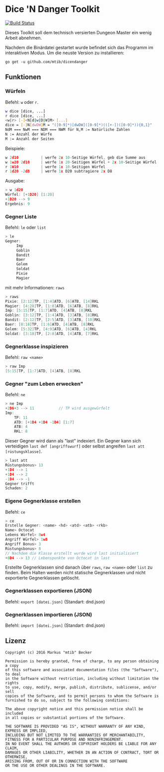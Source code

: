 # Dice 'N Danger Toolkit
[![Build Status](https://travis-ci.org/mtib/dicendanger.svg?branch=master)](https://travis-ci.org/mtib/dicendanger)

Dieses Toolkit soll dem technisch versierten Dungeon Master ein wenig Arbeit
abnehmen.

Nachdem die Binärdatei gestartet wurde befindet sich das Programm im interaktiven
Modus. Um die neuste Version zu installieren:

    go get -u github.com/mtib/dicendanger

## Funktionen
### Würfeln
Befehl: ```w``` oder ```r```.

```bash
w dice [dice, ...]
r dice [dice, ...]
<w|r> [-]<N[d|w|D|W]M> [...]
dice = [-]N[dwDW]M = "([0-9]*)[dwDW]([0-9]*)(([+-])([0-9]*)){0,1}"
NdM === NwM === NDM === NWM für N,M := Natürliche Zahlen
N := Anzahl der Würfe
M := Anzahl der Seiten
```
Beispiele:

```go
w 2d10          | werfe 2x 10-Seitige Würfel, geb die Summe aus
w 1w20 2d10     | werfe 1x 20-Seitigen Würfel + 2x 10-Seitige Würfel
r 1W10          | werfe 1x 10-Seitigen Würfel
r 1d20 -2d8     | werfe 1x D20 subtragiere 2x D8
```
Ausgabe:
```go
> w 1d20
Würfel: [+1D20] [1:20]
+1D20 --> 9
Ergebnis: 9
```

### Gegner Liste
Befehl: ```le``` oder ```list```
```go
> le
Gegner:
	 Imp
	 Goblin
	 Bandit
	 Baer
	 Golem
	 Soldat
	 Pixie
	 Magier
```
mit mehr Informationen: ```raws```
```go
> raws
Pixie: [2:12]TP, [1:4]ATD, [6]ATB, [14]RKL
Magier: [4:28]TP, [1:8]ATD, [6]ATB, [8]RKL
Imp: [5:15]TP, [1:7]ATD, [4]ATB, [8]RKL
Goblin: [3:12]TP, [1:4]ATD, [3]ATB, [8]RKL
Bandit: [2:12]TP, [2:5]ATD, [3]ATB, [10]RKL
Baer: [8:18]TP, [1:6]ATD, [4]ATB, [8]RKL
Golem: [5:32]TP, [4:9]ATD, [6]ATB, [4]RKL
Soldat: [3:18]TP, [2:8]ATD, [4]ATB, [7]RKL
```
### Gegnerklasse inspizieren
Befehl: ```raw <name>```
```go
> raw Imp   
[5:15]TP, [1:7]ATD, [4]ATB, [8]RKL
```

### Gegner "zum Leben erwecken"
Befehl: ```ne```
```go
> ne Imp
+2D6+3 --> 11           // TP wird ausgewürfelt
Imp:
	TP: 11
	ATD: [+1D4 +1D4 -1D4] [1:7]
	ATB: 4
	RKL: 8
```
Dieser Gegner wird dann als "last" indexiert.
Ein Gegner kann sich verteidigen ```last def [angriffswurf]``` oder selbst angreifen ```last att [rüstungsklasse]```.
```go
> last att
Rüstungsbonus> 13
+1D4 --> 1
+1D4 --> 2
-1D4 --> -1
Gegner trifft
Schaden: 2
```

### Eigene Gegnerklasse erstellen
Befehl: ```ce```
```go
> ce
Erstelle Gegner: <name> <hd> <atd> <atb> <rkb>
Name> Octocat
Lebens Würfel> 8w4
Angriff Würfel> 1w8
Angriff Bonus> 3
Rüstungsbonus> 8
// Nachdem die Klasse erstellt wurde wird last initialisiert
+8D4 --> 13 // Lebenspunkte von Octocat in last
```
Erstellte Gegnerklassen sind danach über ```raws```, ```raw <name>``` oder ```list``` zu finden.
Beim Halten werden nicht statische Gegnerklassen und nicht exportierte Gegnerklassen gelöscht.

### Gegnerklassen exportieren (JSON)
Befehl: ```export [datei.json]``` (Standart: dnd.json)

### Gegnerklassen importieren (JSON)
Befehl: ```import [datei.json]``` (Standart: dnd.json)

## Lizenz
    Copyright (c) 2016 Markus "mtib" Becker

    Permission is hereby granted, free of charge, to any person obtaining a copy
    of this software and associated documentation files (the "Software"), to deal
    in the Software without restriction, including without limitation the rights
    to use, copy, modify, merge, publish, distribute, sublicense, and/or sell
    copies of the Software, and to permit persons to whom the Software is
    furnished to do so, subject to the following conditions:

    The above copyright notice and this permission notice shall be included
    in all copies or substantial portions of the Software.

    THE SOFTWARE IS PROVIDED "AS IS", WITHOUT WARRANTY OF ANY KIND, EXPRESS OR IMPLIED,
    INCLUDING BUT NOT LIMITED TO THE WARRANTIES OF MERCHANTABILITY,
    FITNESS FOR A PARTICULAR PURPOSE AND NONINFRINGEMENT.
    IN NO EVENT SHALL THE AUTHORS OR COPYRIGHT HOLDERS BE LIABLE FOR ANY CLAIM,
    DAMAGES OR OTHER LIABILITY, WHETHER IN AN ACTION OF CONTRACT, TORT OR OTHERWISE,
    ARISING FROM, OUT OF OR IN CONNECTION WITH THE SOFTWARE
    OR THE USE OR OTHER DEALINGS IN THE SOFTWARE.

